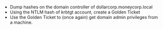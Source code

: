 - Dump hashes on the domain controller of dollarcorp.moneycorp.local
- Using the NTLM hash of krbtgt account, create a Golden Ticket
- Use the Golden Ticket to (once again) get domain admin privileges from a machine.
